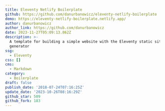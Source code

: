 ```yaml
---
title: Eleventy Netlify Boilerplate
github: https://github.com/danurbanowicz/eleventy-netlify-boilerplate
demo: https://eleventy-netlify-boilerplate.netlify.app/
author: danurbanowicz
author_link: https://github.com/danurbanowicz
date: 2023-11-27T05:09:13.862Z
description: >-
  A template for building a simple website with the Eleventy static site
  generator
ssg:
  - Eleventy
css: []
cms:
  - Markdown
category:
  - Boilerplate
draft: false
publish_date: '2018-07-24T07:16:25Z'
update_date: '2023-10-26T08:16:29Z'
github_star: 509
github_fork: 183
---
```


